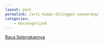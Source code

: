 ```yaml
---
layout: post
permalink: /arti-mimpi-ditinggal-seseorang/
categories:
    - Uncategorized
---
```


[Baca Selengkapnya](/10)